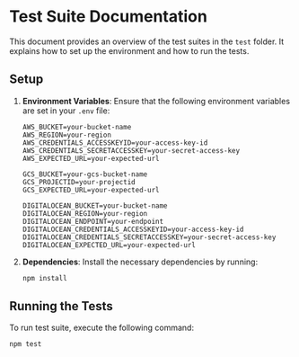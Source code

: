 # Test Suite Documentation

This document provides an overview of the test suites in the `test` folder. It explains how to set up the environment and how to run the tests.

## Setup

1. **Environment Variables**: Ensure that the following environment variables are set in your `.env` file:

    ```env
    AWS_BUCKET=your-bucket-name
    AWS_REGION=your-region
    AWS_CREDENTIALS_ACCESSKEYID=your-access-key-id
    AWS_CREDENTIALS_SECRETACCESSKEY=your-secret-access-key
    AWS_EXPECTED_URL=your-expected-url
    ```
   
    ```env
    GCS_BUCKET=your-gcs-bucket-name
    GCS_PROJECTID=your-projectid
    GCS_EXPECTED_URL=your-expected-url
    ```

   ```env
   DIGITALOCEAN_BUCKET=your-bucket-name
   DIGITALOCEAN_REGION=your-region
   DIGITALOCEAN_ENDPOINT=your-endpoint
   DIGITALOCEAN_CREDENTIALS_ACCESSKEYID=your-access-key-id
   DIGITALOCEAN_CREDENTIALS_SECRETACCESSKEY=your-secret-access-key
   DIGITALOCEAN_EXPECTED_URL=your-expected-url
   ```

2. **Dependencies**: Install the necessary dependencies by running:

    ```sh
    npm install
    ```

## Running the Tests

To run test suite, execute the following command:

```sh
npm test
```
